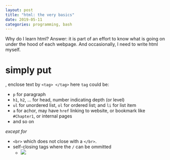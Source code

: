 ```yaml
---
layout: post
title: "html: the very basics"
date: 2019-05-11
categories: programming, bash
---
```


Why do I learn html?
Answer: it is part of an effort to know what is going on under the hood of each webpage.
And occasionally, I need to write html myself.

# simply put
, enclose text by `<tag> </tag>` here `tag` could be:
- `p` for paragraph
- `h1`, `h2`, ... for head, number indicating depth (or level)
- `ul` for unordered list, `ol` for ordered list; and `li` for list item
- `a` for achor, may have `href` linking to website, or bookmark like `#Chapter1`, or internal pages
- and so on

*except for*

- `<br>` which does not close with a `</br>`.
- self-closing tags where the `/` can be ommitted
    - <img src=... />

